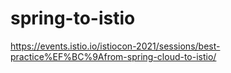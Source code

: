 # spring-to-istio


https://events.istio.io/istiocon-2021/sessions/best-practice%EF%BC%9Afrom-spring-cloud-to-istio/   

